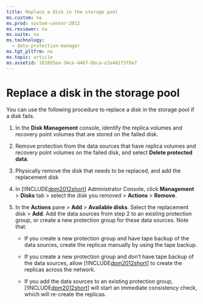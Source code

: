 ```yaml
---
title: Replace a disk in the storage pool
ms.custom: na
ms.prod: system-center-2012
ms.reviewer: na
ms.suite: na
ms.technology: 
  - data-protection-manager
ms.tgt_pltfrm: na
ms.topic: article
ms.assetid: 101055ea-34ce-4467-bbca-e2a481f3f0a7
---
```

# Replace a disk in the storage pool
You can use the following procedure to replace a disk in the storage pool if a disk fails.

1.  In the **Disk Management** console, identify the replica volumes and recovery point volumes that are stored on the failed disk.

2.  Remove protection from the data sources that have replica volumes and recovery point volumes on the failed disk, and select **Delete protected data**.

3.  Physically remove the disk that needs to be replaced, and add the replacement disk

4.  In [!INCLUDE[dpm2012short](./Token/dpm2012short_md.md)] Administrator Console, click **Management** > **Disks** tab > select the disk you removed > **Actions** > **Remove**.

5.  In the **Actions** pane >  **Add** > **Available disks**. Select the replacement disk > **Add**. Add the data sources from step 2 to an existing protection group, or create a new protection group for these data sources. Note that:

    -   If you create a new protection group and have tape backup of the data sources, create the replicas manually by using the tape backup.

    -   If you create a new protection group and don’t have tape backup of the data sources, allow [!INCLUDE[dpm2012short](./Token/dpm2012short_md.md)] to create the replicas across the network.

    -   If you add the data sources to an existing protection group, [!INCLUDE[dpm2012short](./Token/dpm2012short_md.md)] will start an immediate consistency check, which will re\-create the replicas.


